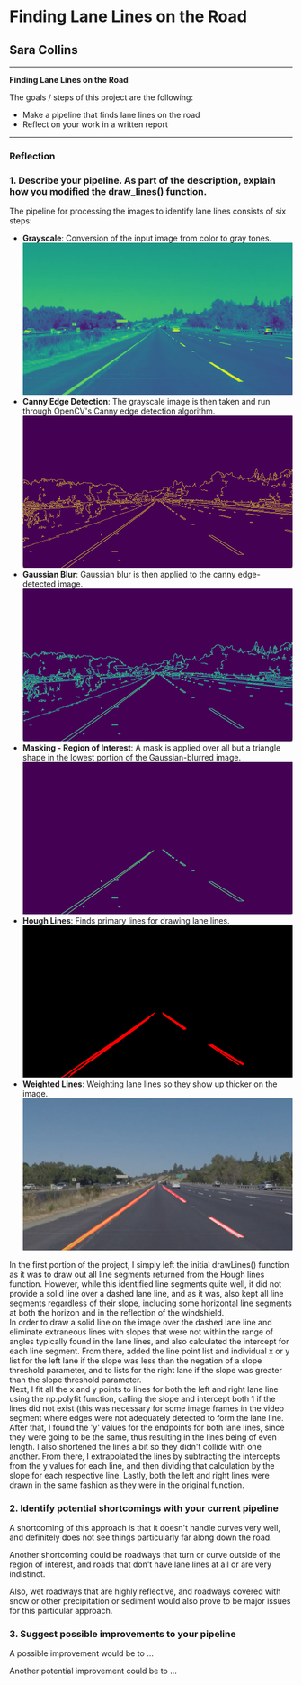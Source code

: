 # **Finding Lane Lines on the Road** 

## Sara Collins

---

**Finding Lane Lines on the Road**

The goals / steps of this project are the following:
* Make a pipeline that finds lane lines on the road
* Reflect on your work in a written report

[grey_image]: ./test_image_output/grey_solidYellowLeft.jpg "Grayscale"
[canny_image]: ./test_image_output/canny_solidYellowLeft.jpg "Canny"
[gauss_image]: ./test_image_output/blurred_solidYellowLeft.jpg "Gaussian Blur"
[masked_image]: ./test_image_output/masked_solidYellowLeft.jpg "Masked"
[hough_image]: ./test_image_output/hough_solidYellowLeft.jpg "Hough"
[weighted_image]: ./test_image_output/weighted_solidYellowLeft.jpg "Weighted"

---

### Reflection

### 1. Describe your pipeline. As part of the description, explain how you modified the draw_lines() function.
The pipeline for processing the images to identify lane lines consists of six steps:  
* **Grayscale**: Conversion of the input image from color to gray tones.  
![Grayscale Image][grey_image]
* **Canny Edge Detection**: The grayscale image is then taken and run through OpenCV's Canny edge detection algorithm.  
![Canny Image][canny_image]
* **Gaussian Blur**: Gaussian blur is then applied to the canny edge-detected image.  
![Gaussian_Blur_Image][gauss_image]
* **Masking - Region of Interest**: A mask is applied over all but a triangle shape in the lowest portion of the Gaussian-blurred image.  
![Masked Image][masked_image]
* **Hough Lines**: Finds primary lines for drawing lane lines.  
![Hough_Image][hough_image]
* **Weighted Lines**: Weighting lane lines so they show up thicker on the image.  
![Weighted Lines Image][weighted_image]

In the first portion of the project, I simply left the initial drawLines() function as it was to draw out all line segments returned from the Hough lines function. However, while this identified line segments quite well, it did not provide a solid line over a dashed lane line, and as it was, also kept all line segments regardless of their slope, including some horizontal line segments at both the horizon and in the reflection of the windshield.  
In order to draw a solid line on the image over the dashed lane line and eliminate extraneous lines with slopes that were not within the range of angles typically found in the lane lines, and also calculated the intercept for each line segment. From there, added the line point list and individual x or y list for the left lane if the slope was less than the negation of a slope threshold parameter, and to lists for the right lane if the slope was greater than the slope threshold parameter.  
Next, I fit all the x and y points to lines for both the left and right lane line using the np.polyfit function, calling the slope and intercept both 1 if the lines did not exist (this was necessary for some image frames in the video segment where edges were not adequately detected to form the lane line.  
After that, I found the 'y' values for the endpoints for both lane lines, since they were going to be the same, thus resulting in the lines being of even length. I also shortened the lines a bit so they didn't collide with one another. From there, I extrapolated the lines by subtracting the intercepts from the y values for each line, and then dividing that calculation by the slope for each respective line.  Lastly, both the left and right lines were drawn in the same fashion as they were in the original function. 

### 2. Identify potential shortcomings with your current pipeline


A shortcoming of this approach is that it doesn't handle curves very well, and definitely does not see things particularly far along down the road. 

Another shortcoming could be roadways that turn or curve outside of the region of interest, and roads that don't have lane lines at all or are very indistinct. 

Also, wet roadways that are highly reflective, and roadways covered with snow or other precipitation or sediment would also prove to be major issues for this particular approach. 


### 3. Suggest possible improvements to your pipeline

A possible improvement would be to ...

Another potential improvement could be to ...
